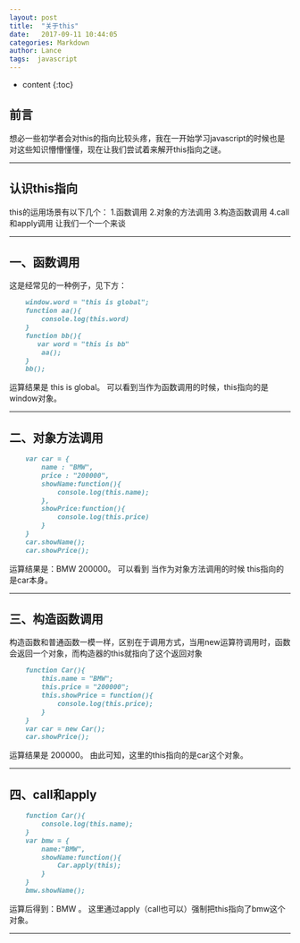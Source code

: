 ```yaml
---
layout: post
title:  "关于this"
date:   2017-09-11 10:44:05
categories: Markdown
author: Lance
tags:  javascript
---
```


* content
{:toc}

## 前言
想必一些初学者会对this的指向比较头疼，我在一开始学习javascript的时候也是对这些知识懵懵懂懂，现在让我们尝试着来解开this指向之谜。

***




## 认识this指向
this的运用场景有以下几个：
1.函数调用
2.对象的方法调用
3.构造函数调用
4.call和apply调用
让我们一个一个来谈

***

## 一、函数调用
这是经常见的一种例子，见下方：
```md
    window.word = "this is global";
    function aa(){   
        console.log(this.word)
    }
    function bb(){
       var word = "this is bb"
        aa();
    }
    bb();
```
运算结果是 this is global。
可以看到当作为函数调用的时候，this指向的是window对象。

***

## 二、对象方法调用
```md
    var car = {
        name : "BMW",
        price : "200000",
        showName:function(){
            console.log(this.name);
        },
        showPrice:function(){
            console.log(this.price)
        }
    }
    car.showName();
    car.showPrice();
```
运算结果是：BMW 200000。
可以看到 当作为对象方法调用的时候 this指向的是car本身。

***

## 三、构造函数调用
构造函数和普通函数一模一样，区别在于调用方式，当用new运算符调用时，函数会返回一个对象，而构造器的this就指向了这个返回对象
```md
    function Car(){
        this.name = "BMW";
        this.price = "200000";
        this.showPrice = function(){
            console.log(this.price);
        }
    }
    var car = new Car();
    car.showPrice();
```
运算结果是 200000。
由此可知，这里的this指向的是car这个对象。

***

## 四、call和apply
```md
    function Car(){
        console.log(this.name);
    }
    var bmw = {
        name:"BMW",
        showName:function(){
            Car.apply(this);
        }
    }
    bmw.showName();
```
运算后得到：BMW 。
这里通过apply（call也可以）强制把this指向了bmw这个对象。

***